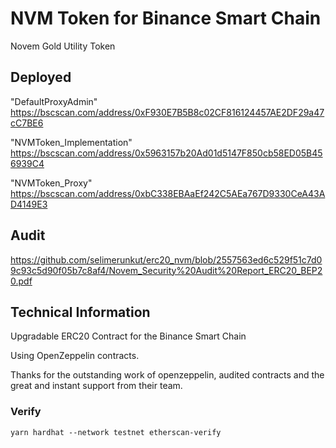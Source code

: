 # NVM Token for Binance Smart Chain

Novem Gold Utility Token

## Deployed

"DefaultProxyAdmin" https://bscscan.com/address/0xF930E7B5B8c02CF816124457AE2DF29a47cC7BE6

"NVMToken_Implementation" https://bscscan.com/address/0x5963157b20Ad01d5147F850cb58ED05B456939C4

"NVMToken_Proxy" https://bscscan.com/address/0xbC338EBAaEf242C5AEa767D9330CeA43AD4149E3

## Audit

https://github.com/selimerunkut/erc20_nvm/blob/2557563ed6c529f51c7d09c93c5d90f05b7c8af4/Novem_Security%20Audit%20Report_ERC20_BEP20.pdf

## Technical Information

Upgradable ERC20 Contract for the Binance Smart Chain

Using OpenZeppelin contracts.

Thanks for the outstanding work of openzeppelin, audited contracts and the great and instant support from their team.

### Verify

`yarn hardhat --network testnet etherscan-verify`
